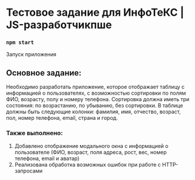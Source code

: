 # Тестовое задание для ИнфоТеКС | JS-разработчикпше

### `npm start`

Запуск приложения

## Основное задание: 
Необходимо разработать приложение, которое отображает таблицу с информацией о пользователях, с
возможностью сортировки по полям ФИО, возрасту, полу и номеру телефона. Сортировка должна иметь три
состояния: по возрастанию, по убыванию, без сортировки. В таблице должны быть следующие колонки:
фамилия, имя, отчество, возраст, пол, номер телефона, email, страна и город.

### Также выполнено: 
1. Добавлено отображение модального окна с информацией о пользователе (ФИО, возраст, поля адреса, рост, вес, номер телефона, email и аватар)
2. Реализована обработка возможных ошибок при работе с HTTP-запросами

